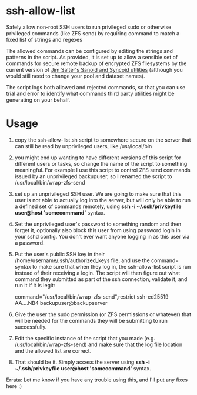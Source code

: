 # ssh-allow-list
Safely allow non-root SSH users to run privileged sudo or otherwise privileged commands (like ZFS send) by requiring command to match a fixed list of strings and regexes

The allowed commands can be configured by editing the strings and patterns in the script. As provided, it is set up to allow a sensible set of commands for secure remote backup of encrypted ZFS filesystems by the current version of [Jim Salter's Sanoid and Syncoid utilities](https://github.com/jimsalterjrs/sanoid/) (although you would still need to change your pool and dataset names).

The script logs both allowed and rejected commands, so that you can use trial and error to identify what commands third party utilities might be generating on your behalf.

# Usage

1. copy the ssh-allow-list.sh script to somewhere secure on the server that can still be read by unprivileged users, like /usr/local/bin

2. you might end up wanting to have different versions of this script for different users or tasks, so change the name of the script to something meaningful. For example I use this script to control ZFS send commands issued by an unprivileged backupuser, so I renamed the script to /usr/local/bin/wrap-zfs-send

3. set up an unprivileged SSH user. We are going to make sure that this user is not able to actually log into the server, but will only be able to run a defined set of commands remotely, using **ssh -i ~/.ssh/privkeyfile user@host 'somecommand'** syntax.

4. Set the unprivileged user's password to something random and then forget it, optionally also block this user from using password login in your sshd config. You don't ever want anyone logging in as this user via a password.

5. Put the user's public SSH key in their /home/username/.ssh/authorized_keys file, and use the command= syntax to make sure that when they log in, the ssh-allow-list script is run instead of their receiving a login. The script will then figure out what command they submitted as part of the ssh connection, validate it, and run it if it is legit:

    command="/usr/local/bin/wrap-zfs-send",restrict ssh-ed25519 AA....NB4 backupuser@backupserver


6. Give the user the sudo permission (or ZFS permissions or whatever) that will be needed for the commands they will be submitting to run successfully.

7. Edit the specific instance of the script that you made (e.g. /usr/local/bin/wrap-zfs-send) and make sure that the log file location and the allowed list are correct.

8. That should be it. Simply access the server using **ssh -i ~/.ssh/privkeyfile user@host 'somecommand'** syntax.

Errata: Let me know if you have any trouble using this, and I'll put any fixes here :)